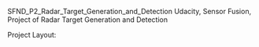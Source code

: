 SFND_P2_Radar_Target_Generation_and_Detection
Udacity, Sensor Fusion, Project of Radar Target Generation and Detection

Project Layout:
